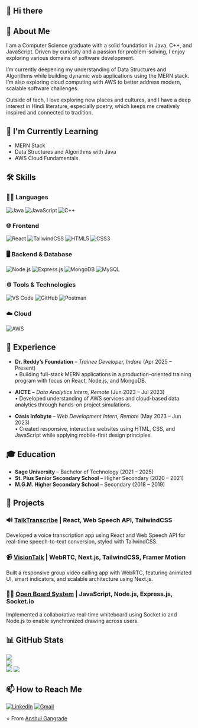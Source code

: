 ## 👋 Hi there

## 💫 About Me  
I am a Computer Science graduate with a solid foundation in Java, C++, and JavaScript. Driven by curiosity and a passion for problem-solving, I enjoy exploring various domains of software development.  

I’m currently deepening my understanding of Data Structures and Algorithms while building dynamic web applications using the MERN stack. I’m also exploring cloud computing with AWS to better address modern, scalable software challenges.  

Outside of tech, I love exploring new places and cultures, and I have a deep interest in Hindi literature, especially poetry, which keeps me creatively inspired and connected to tradition.

## 🌱 I'm Currently Learning  
- MERN Stack 
- Data Structures and Algorithms with Java
- AWS Cloud Fundamentals  

## 🛠️ Skills  

### 👨‍💻 Languages  
![Java](https://img.shields.io/badge/Java-ED8B00?style=for-the-badge&logo=openjdk&logoColor=white) ![JavaScript](https://img.shields.io/badge/JavaScript-F7DF1E?style=for-the-badge&logo=javascript&logoColor=black) ![C++](https://img.shields.io/badge/C++-00599C?style=for-the-badge&logo=c%2B%2B&logoColor=white)  

### 🌐 Frontend  
![React](https://img.shields.io/badge/React-20232A?style=for-the-badge&logo=react&logoColor=61DAFB) ![TailwindCSS](https://img.shields.io/badge/Tailwind_CSS-38B2AC?style=for-the-badge&logo=tailwind-css&logoColor=white) ![HTML5](https://img.shields.io/badge/HTML5-E34F26?style=for-the-badge&logo=html5&logoColor=white) ![CSS3](https://img.shields.io/badge/CSS3-1572B6?style=for-the-badge&logo=css3&logoColor=white)  

### 🖥️ Backend & Database  
![Node.js](https://img.shields.io/badge/Node.js-339933?style=for-the-badge&logo=nodedotjs&logoColor=white) ![Express.js](https://img.shields.io/badge/Express.js-000000?style=for-the-badge&logo=express&logoColor=white) ![MongoDB](https://img.shields.io/badge/MongoDB-4EA94B?style=for-the-badge&logo=mongodb&logoColor=white) ![MySQL](https://img.shields.io/badge/MySQL-005C84?style=for-the-badge&logo=mysql&logoColor=white)  

### ⚙️ Tools & Technologies  
![VS Code](https://img.shields.io/badge/VS_Code-007ACC?style=for-the-badge&logo=visual-studio-code&logoColor=white) ![GitHub](https://img.shields.io/badge/GitHub-181717?style=for-the-badge&logo=github&logoColor=white) ![Postman](https://img.shields.io/badge/Postman-FF6C37?style=for-the-badge&logo=postman&logoColor=white)  

### ☁️ Cloud  
![AWS](https://img.shields.io/badge/AWS-232F3E?style=for-the-badge&logo=amazon-aws&logoColor=white)
  

## 💼 Experience  

- **Dr. Reddy’s Foundation** – *Trainee Developer, Indore* (Apr 2025 – Present)  
  • Building full-stack MERN applications in a production-oriented training program with focus on React, Node.js, and MongoDB.

- **AICTE** – *Data Analytics Intern, Remote* (Jun 2023 – Jul 2023)  
  • Developed understanding of AWS services and cloud-based data analytics through hands-on project simulations.

- **Oasis Infobyte** – *Web Development Intern, Remote* (May 2023 – Jun 2023)  
  • Created responsive, interactive websites using HTML, CSS, and JavaScript while applying mobile-first design principles.

## 🎓 Education  

- **Sage University** – Bachelor of Technology (2021 – 2025)  
- **St. Pius Senior Secondary School** – Higher Secondary (2020 – 2021)  
- **M.G.M. Higher Secondary School** – Secondary (2018 – 2019)  

## 🚀 Projects

### 🔊 [TalkTranscribe](https://github.com/yourusername/talktranscribe) | React, Web Speech API, TailwindCSS  
Developed a voice transcription app using React and Web Speech API for real-time speech-to-text conversion, styled with TailwindCSS.

### 📹 [VisionTalk](https://github.com/yourusername/visiontalk) | WebRTC, Next.js, TailwindCSS, Framer Motion  
Built a responsive group video calling app with WebRTC, featuring animated UI, smart indicators, and scalable architecture using Next.js.

### 🧑‍🏫 [Open Board System](https://github.com/yourusername/open-board-system) | JavaScript, Node.js, Express.js, Socket.io  
Implemented a collaborative real-time whiteboard using Socket.io and Node.js to enable synchronized drawing across users.


## 📊 GitHub Stats  
![](https://github-readme-stats.vercel.app/api?username=anshul152003&theme=dark&show_icons=true&hide_border=false&count_private=true)  
![](https://github-readme-streak-stats.herokuapp.com?user=anshul152003&theme=dark&hide_border=false)  
![](https://github-readme-stats.vercel.app/api/top-langs/?username=anshul152003&theme=dark&layout=compact&hide_border=false)
[![](https://visitcount.itsvg.in/api?id=anshul152003&icon=0&color=0)](https://visitcount.itsvg.in)


## 📫 How to Reach Me  
[![LinkedIn](https://img.shields.io/badge/LinkedIn-0077B5?style=for-the-badge&logo=linkedin&logoColor=white)](https://linkedin.com/in/anshulgangrade15/)  [![Gmail](https://img.shields.io/badge/Gmail-D14836?style=for-the-badge&logo=gmail&logoColor=white)](mailto:anshulgangrade.15@gmail.com)  


<!-- [![Twitter](https://img.shields.io/badge/Twitter-1DA1F2?style=for-the-badge&logo=twitter&logoColor=white)](https://twitter.com/yourusername)


## ⚡ Fun fact
[Share an interesting fact about yourself or your work]

---

### 🔗 Check out my recent projects
[![Project 1](https://github-readme-stats.vercel.app/api/pin/?username=yourusername&repo=project-name&theme=radical)](https://github.com/yourusername/project-name)
[![Project 2](https://github-readme-stats.vercel.app/api/pin/?username=yourusername&repo=another-project&theme=radical)](https://github.com/yourusername/another-project)
 -->

<!-- Proudly created with GPRM ( https://gprm.itsvg.in ) -->

⭐️ From [Anshul Gangrade](https://github.com/anshul152003)
<!--
**anshul152003/anshul152003** is a ✨ _special_ ✨ repository because its `README.md` (this file) appears on your GitHub profile.

Here are some ideas to get you started:

- 🔭 I’m currently working on ...
- 🌱 I’m currently learning ...
- 👯 I’m looking to collaborate on ...
- 🤔 I’m looking for help with ...
- 💬 Ask me about ...
- 📫 How to reach me: ...
- 😄 Pronouns: ...
- ⚡ Fun fact: ...
-->
